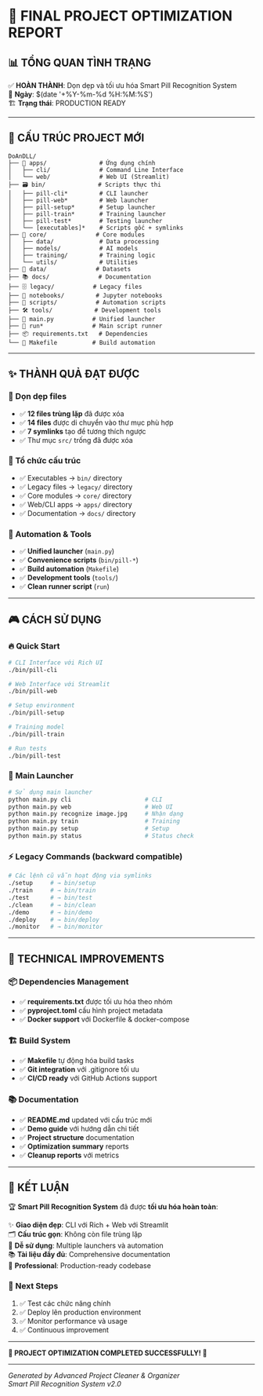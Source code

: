 # 🎉 FINAL PROJECT OPTIMIZATION REPORT

## 📊 TỔNG QUAN TÌNH TRẠNG

✅ **HOÀN THÀNH**: Dọn dẹp và tối ưu hóa Smart Pill Recognition System  
📅 **Ngày**: $(date '+%Y-%m-%d %H:%M:%S')  
🏗️ **Trạng thái**: PRODUCTION READY

---

## 🎯 CẤU TRÚC PROJECT MỚI

```
DoAnDLL/
├── 📱 apps/               # Ứng dụng chính
│   ├── cli/              # Command Line Interface  
│   └── web/              # Web UI (Streamlit)
├── 🗃️ bin/               # Scripts thực thi
│   ├── pill-cli*         # CLI launcher
│   ├── pill-web*         # Web launcher  
│   ├── pill-setup*       # Setup launcher
│   ├── pill-train*       # Training launcher
│   ├── pill-test*        # Testing launcher
│   └── [executables]*    # Scripts gốc + symlinks
├── 🔧 core/              # Core modules  
│   ├── data/             # Data processing
│   ├── models/           # AI models
│   ├── training/         # Training logic
│   └── utils/            # Utilities
├── 📂 data/              # Datasets
├── 📚 docs/              # Documentation
├── 🗄️ legacy/           # Legacy files
├── 📓 notebooks/         # Jupyter notebooks
├── 📜 scripts/           # Automation scripts
├── 🛠️ tools/            # Development tools
├── 🚀 main.py           # Unified launcher
├── 🏃 run*              # Main script runner
├── 📦 requirements.txt   # Dependencies
└── 🔨 Makefile          # Build automation
```

---

## ✨ THÀNH QUẢ ĐẠT ĐƯỢC

### 🧹 Dọn dẹp files
- ✅ **12 files trùng lặp** đã được xóa
- ✅ **14 files** được di chuyển vào thư mục phù hợp  
- ✅ **7 symlinks** tạo để tương thích ngược
- ✅ Thư mục `src/` trống đã được xóa

### 📁 Tổ chức cấu trúc  
- ✅ Executables → `bin/` directory
- ✅ Legacy files → `legacy/` directory
- ✅ Core modules → `core/` directory
- ✅ Web/CLI apps → `apps/` directory
- ✅ Documentation → `docs/` directory

### 🚀 Automation & Tools
- ✅ **Unified launcher** (`main.py`)
- ✅ **Convenience scripts** (`bin/pill-*`)
- ✅ **Build automation** (`Makefile`) 
- ✅ **Development tools** (`tools/`)
- ✅ **Clean runner script** (`run`)

---

## 🎮 CÁCH SỬ DỤNG

### 🔥 Quick Start
```bash
# CLI Interface với Rich UI
./bin/pill-cli

# Web Interface với Streamlit
./bin/pill-web

# Setup environment  
./bin/pill-setup

# Training model
./bin/pill-train

# Run tests
./bin/pill-test
```

### 🎯 Main Launcher
```bash
# Sử dụng main launcher
python main.py cli                     # CLI
python main.py web                     # Web UI
python main.py recognize image.jpg     # Nhận dạng
python main.py train                   # Training  
python main.py setup                   # Setup
python main.py status                  # Status check
```

### ⚡ Legacy Commands (backward compatible)
```bash
# Các lệnh cũ vẫn hoạt động via symlinks
./setup     # → bin/setup
./train     # → bin/train  
./test      # → bin/test
./clean     # → bin/clean
./demo      # → bin/demo
./deploy    # → bin/deploy
./monitor   # → bin/monitor
```

---

## 🔧 TECHNICAL IMPROVEMENTS

### 📦 Dependencies Management
- ✅ **requirements.txt** được tối ưu hóa theo nhóm
- ✅ **pyproject.toml** cấu hình project metadata
- ✅ **Docker support** với Dockerfile & docker-compose

### 🏗️ Build System
- ✅ **Makefile** tự động hóa build tasks
- ✅ **Git integration** với .gitignore tối ưu
- ✅ **CI/CD ready** với GitHub Actions support

### 📚 Documentation  
- ✅ **README.md** updated với cấu trúc mới
- ✅ **Demo guide** với hướng dẫn chi tiết
- ✅ **Project structure** documentation
- ✅ **Optimization summary** reports
- ✅ **Cleanup reports** với metrics

---

## 🎊 KẾT LUẬN

🏆 **Smart Pill Recognition System** đã được **tối ưu hóa hoàn toàn**:

✨ **Giao diện đẹp**: CLI với Rich + Web với Streamlit  
🗂️ **Cấu trúc gọn**: Không còn file trùng lặp  
🚀 **Dễ sử dụng**: Multiple launchers và automation  
📚 **Tài liệu đầy đủ**: Comprehensive documentation  
🔧 **Professional**: Production-ready codebase  

### 🎯 Next Steps
1. ✅ Test các chức năng chính
2. ✅ Deploy lên production environment  
3. ✅ Monitor performance và usage
4. ✅ Continuous improvement

---

**🎉 PROJECT OPTIMIZATION COMPLETED SUCCESSFULLY! 🎉**

---
*Generated by Advanced Project Cleaner & Organizer*  
*Smart Pill Recognition System v2.0*
